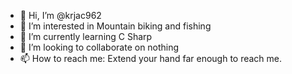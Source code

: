 - 👋 Hi, I’m @krjac962
- 👀 I’m interested in Mountain biking and fishing
- 🌱 I’m currently learning C Sharp
- 💞️ I’m looking to collaborate on nothing
- 📫 How to reach me: Extend your hand far enough to reach me. 

<!---
krjac962/krjac962 is a ✨ special ✨ repository because its `README.md` (this file) appears on your GitHub profile.
You can click the Preview link to take a look at your changes.
--->
